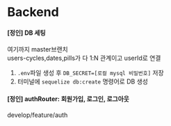 # Backend
#### [정인] DB 세팅<br>
여기까지 master브랜치<br>
users-cycles,dates,pills가 다 1:N 관계이고 userId로 연결<br>
1. `.env`파일 생성 후 `DB_SECRET=[로컬 mysql 비밀번호]` 저장
2. 터미널에 `sequelize db:create` 명령어로 DB 생성

#### [정인] authRouter: 회원가입, 로그인, 로그아웃
develop/feature/auth